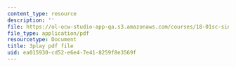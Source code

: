 ```yaml
---
content_type: resource
description: ''
file: https://ol-ocw-studio-app-qa.s3.amazonaws.com/courses/18-01sc-single-variable-calculus-fall-2010/ea015930cd52e6e47e418259f8e3569f_Bv9kVDcj7yo.pdf
file_type: application/pdf
resourcetype: Document
title: 3play pdf file
uid: ea015930-cd52-e6e4-7e41-8259f8e3569f
---
```

